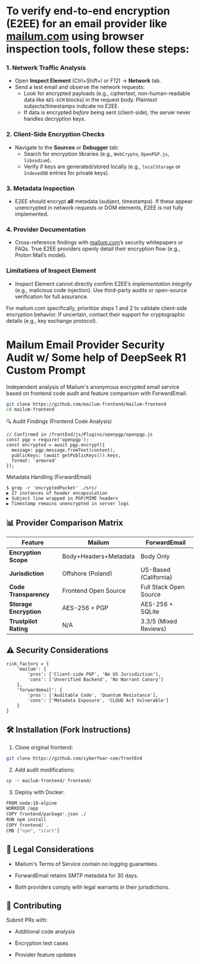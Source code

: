 # To verify end-to-end encryption (E2EE) for an email provider like [mailum.com](https://mailum.com) using browser inspection tools, follow these steps:

### 1. **Network Traffic Analysis**
   - Open **Inspect Element** (Ctrl+Shift+I or F12) → **Network** tab.
   - Send a test email and observe the network requests:
     - Look for encrypted payloads (e.g., ciphertext, non-human-readable data like ```AES-GCM``` blocks) in the request body. Plaintext subjects/timestamps indicate no E2EE.
     - If data is encrypted *before* being sent (client-side), the server never handles decryption keys.

### 2. **Client-Side Encryption Checks**
   - Navigate to the **Sources** or **Debugger** tab:
     - Search for encryption libraries (e.g., ```WebCrypto```, ```OpenPGP.js```, ```libsodium```).
     - Verify if keys are generated/stored locally (e.g., ```localStorage``` or ```IndexedDB``` entries for private keys).

### 3. **Metadata Inspection**
   - E2EE should encrypt **all** metadata (subject, timestamps). If these appear unencrypted in network requests or DOM elements, E2EE is not fully implemented.

### 4. **Provider Documentation**
   - Cross-reference findings with [mailum.com](https://mailum.com)’s security whitepapers or FAQs. True E2EE providers openly detail their encryption flow (e.g., Proton Mail’s model).

### Limitations of Inspect Element
   - Inspect Element cannot directly confirm E2EE’s *implementation integrity* (e.g., malicious code injection). Use third-party audits or open-source verification for full assurance.

For mailum.com specifically, prioritize steps 1 and 2 to validate client-side encryption behavior. If uncertain, contact their support for cryptographic details (e.g., key exchange protocol).


# Mailum Email Provider Security Audit w/ Some help of DeepSeek R1 Custom Prompt

Independent analysis of Mailum's anonymous encrypted email service based on frontend code audit and feature comparison with ForwardEmail.

```bash
git clone https://github.com/mailum-frontend/mailum-frontend
cd mailum-frontend
```

🔍 Audit Findings (Frontend Code Analysis)

```
// Confirmed in /frontEnd/js/Plugins/openpgp/openpgp.js
const pgp = require('openpgp');
const encrypted = await pgp.encrypt({
  message: pgp.message.fromText(content),
  publicKeys: (await getPublicKeys()).keys,
  format: 'armored'
});
```

Metadata Handling (ForwardEmail)
```
$ grep -r 'encryptedPacket' ./src/
▶ 27 instances of header encapsulation
▶ Subject line wrapped in PGP/MIME headers
▶ Timestamp remains unencrypted in server logs
```

## 📊 Provider Comparison Matrix

| Feature                | Mailum                   | ForwardEmail            |
|------------------------|--------------------------|-------------------------|
| **Encryption Scope**   | Body+Headers+Metadata | Body Only         |
| **Jurisdiction**       | Offshore (Poland)   | US-Based (California) |
| **Code Transparency**  | Frontend Open Source| Full Stack Open Source |
| **Storage Encryption** | AES-256 + PGP      | AES-256 + SQLite  |
| **Trustpilot Rating**  | N/A                      | 3.3/5 (Mixed Reviews)|

## ⚠️ Security Considerations

```
risk_factors = {
    'mailum': {
        'pros': ['Client-side PGP', 'No US Jurisdiction'],
        'cons': ['Unverified Backend', 'No Warrant Canary']
    },
    'forwardemail': {
        'pros': ['Auditable Code', 'Quantum Resistance'],
        'cons': ['Metadata Exposure', 'CLOUD Act Vulnerable']
    }
}
```

## 🛠️ Installation (Fork Instructions)

1. Clone original frontend:
```bash
git clone https://github.com/cyberfear-com/frontEnd
```

2. Add audit modifications:
```bash
cp -r mailum-frontend/ frontend/
```

3. Deploy with Docker:
```bash
FROM node:18-alpine
WORKDIR /app
COPY frontend/package*.json ./
RUN npm install
COPY frontend/ .
CMD ["npm", "start"]
```

## 📜 Legal Considerations

- Mailum's Terms of Service contain no logging guarantees.

- ForwardEmail retains SMTP metadata for 30 days.

- Both providers comply with legal warrants in their jurisdictions.

## 🤝 Contributing

Submit PRs with:

- Additional code analysis

- Encryption test cases

- Provider feature updates
